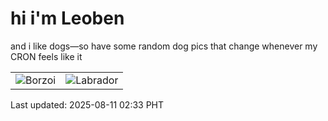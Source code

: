# hi i'm Leoben

and i like dogs—so have some random dog pics that change whenever my CRON feels like it

|  |  |
|--------|----------|
| ![Borzoi](https://random-dog-vercel.vercel.app/api/random-borzoi?v=1754850838) | ![Labrador](https://random-dog-vercel.vercel.app/api/random-labrador?v=1754850838) |

Last updated: 2025-08-11 02:33 PHT
